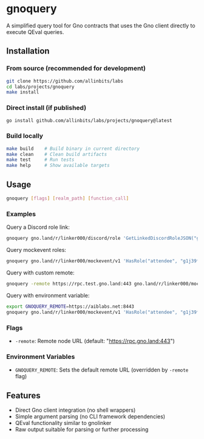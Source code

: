 # gnoquery

A simplified query tool for Gno contracts that uses the Gno client directly to execute QEval queries.

## Installation

### From source (recommended for development)

```bash
git clone https://github.com/allinbits/labs
cd labs/projects/gnoquery
make install
```

### Direct install (if published)

```bash
go install github.com/allinbits/labs/projects/gnoquery@latest
```

### Build locally

```bash
make build    # Build binary in current directory
make clean    # Clean build artifacts
make test     # Run tests
make help     # Show available targets
```

## Usage

```bash
gnoquery [flags] [realm_path] [function_call]
```

### Examples

Query a Discord role link:
```bash
gnoquery gno.land/r/linker000/discord/role 'GetLinkedDiscordRoleJSON("gno.land/r/linker000/mockevent/v1", "attendee", "1030326897667756132")'
```

Query mockevent roles:
```bash
gnoquery gno.land/r/linker000/mockevent/v1 'HasRole("attendee", "g1j39fhg29uehm7twwnhvnpz3ggrm6tprhq65t0t")'
```

Query with custom remote:
```bash
gnoquery -remote https://rpc.test.gno.land:443 gno.land/r/linker000/mockevent/v1 'HasRole("organizer", "g1j39fhg29uehm7twwnhvnpz3ggrm6tprhq65t0t")'
```

Query with environment variable:
```bash
export GNOQUERY_REMOTE=https://aiblabs.net:8443
gnoquery gno.land/r/linker000/mockevent/v1 'HasRole("attendee", "g1j39fhg29uehm7twwnhvnpz3ggrm6tprhq65t0t")'
```

### Flags

- `-remote`: Remote node URL (default: "https://rpc.gno.land:443")

### Environment Variables

- `GNOQUERY_REMOTE`: Sets the default remote URL (overridden by `-remote` flag)

## Features

- Direct Gno client integration (no shell wrappers)
- Simple argument parsing (no CLI framework dependencies)
- QEval functionality similar to gnolinker
- Raw output suitable for parsing or further processing